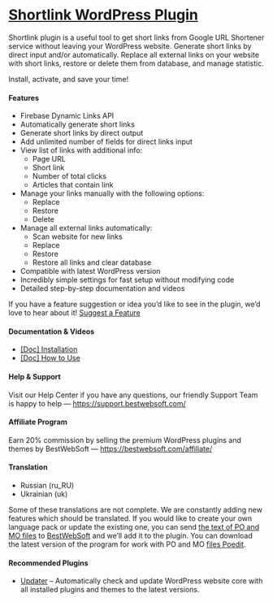 <a href="https://bestwebsoft.com/products/wordpress/plugins/google-shortlink/" target=_blank>Shortlink WordPress Plugin</a>
========================

<p>Shortlink plugin is a useful tool to get short links from Google URL Shortener service without leaving your WordPress website. Generate short links by direct input and/or automatically. Replace all external links on your website with short links, restore or delete them from database, and manage statistic.</p>
<p>Install, activate, and save your time!</p>
<p><span class="embed-youtube" style="text-align:center; display: block;"></span></p>
<h4>Features</h4>
<ul>
<li>Firebase Dynamic Links API</li>
<li>Automatically generate short links</li>
<li>Generate short links by direct output</li>
<li>Add unlimited number of fields for direct links input</li>
<li>View list of links with additional info:
<ul>
<li>Page URL</li>
<li>Short link</li>
<li>Number of total clicks</li>
<li>Articles that contain link</li>
</ul>
</li>
<li>Manage your links manually with the following options:
<ul>
<li>Replace</li>
<li>Restore</li>
<li>Delete</li>
</ul>
</li>
<li>Manage all external links automatically:
<ul>
<li>Scan website for new links</li>
<li>Replace</li>
<li>Restore</li>
<li>Restore all links and clear database</li>
</ul>
</li>
<li>Compatible with latest WordPress version</li>
<li>Incredibly simple settings for fast setup without modifying code</li>
<li>Detailed step-by-step documentation and videos</li>
</ul>
<p>If you have a feature suggestion or idea you&#8217;d like to see in the plugin, we&#8217;d love to hear about it! <a href="https://support.bestwebsoft.com/hc/en-us/requests/new" rel="nofollow">Suggest a Feature</a></p>
<h4>Documentation &amp; Videos</h4>
<ul>
<li><a href="https://bestwebsoft.com/documentation/how-to-install-a-wordpress-product/how-to-install-a-wordpress-plugin/" rel="nofollow">[Doc] Installation</a></li>
<li><a href="https://bestwebsoft.com/documentation/shortlink/shortlink-user-guide/" rel="nofollow">[Doc] How to Use</a></li>
</ul>
<h4>Help &amp; Support</h4>
<p>Visit our Help Center if you have any questions, our friendly Support Team is happy to help — <a href="https://support.bestwebsoft.com/" rel="nofollow">https://support.bestwebsoft.com/</a></p>
<h4>Affiliate Program</h4>
<p>Earn 20% commission by selling the premium WordPress plugins and themes by BestWebSoft — <a href="https://bestwebsoft.com/affiliate/" rel="nofollow">https://bestwebsoft.com/affiliate/</a></p>
<h4>Translation</h4>
<ul>
<li>Russian (ru_RU)</li>
<li>Ukrainian (uk)</li>
</ul>
<p>Some of these translations are not complete. We are constantly adding new features which should be translated. If you would like to create your own language pack or update the existing one, you can send <a href="https://codex.wordpress.org/Translating_WordPress" rel="nofollow">the text of PO and MO files</a> to <a href="https://support.bestwebsoft.com/hc/en-us/requests/new" rel="nofollow">BestWebSoft</a> and we&#8217;ll add it to the plugin. You can download the latest version of the program for work with PO and MO <a href="https://www.poedit.net/download.php" rel="nofollow">files Poedit</a>.</p>
<h4>Recommended Plugins</h4>
<ul>
<li><a href="https://bestwebsoft.com/products/wordpress/plugins/updater/?k=ed72e881dcfb65a3487b083775c694c1" rel="nofollow">Updater</a> &#8211; Automatically check and update WordPress website core with all installed plugins and themes to the latest versions.</li>
</ul>
